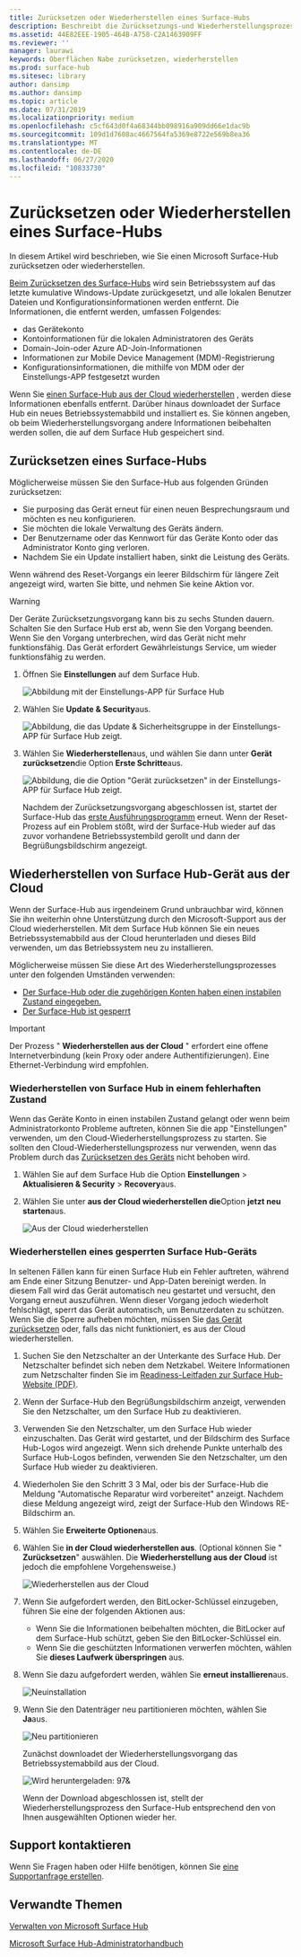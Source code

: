 ```yaml
---
title: Zurücksetzen oder Wiederherstellen eines Surface-Hubs
description: Beschreibt die Zurücksetzungs-und Wiederherstellungsprozesse für den Surface Hub und enthält Anweisungen.
ms.assetid: 44E82EEE-1905-464B-A758-C2A1463909FF
ms.reviewer: ''
manager: laurawi
keywords: Oberflächen Nabe zurücksetzen, wiederherstellen
ms.prod: surface-hub
ms.sitesec: library
author: dansimp
ms.author: dansimp
ms.topic: article
ms.date: 07/31/2019
ms.localizationpriority: medium
ms.openlocfilehash: c5cf643d0f4a68344bb098916a909dd66e1dac9b
ms.sourcegitcommit: 109d1d7608ac4667564fa5369e8722e569b8ea36
ms.translationtype: MT
ms.contentlocale: de-DE
ms.lasthandoff: 06/27/2020
ms.locfileid: "10833730"
---
```

# Zurücksetzen oder Wiederherstellen eines Surface-Hubs

In diesem Artikel wird beschrieben, wie Sie einen Microsoft Surface-Hub zurücksetzen oder wiederherstellen.  

[Beim Zurücksetzen des Surface-Hubs](#reset-a-surface-hub) wird sein Betriebssystem auf das letzte kumulative Windows-Update zurückgesetzt, und alle lokalen Benutzer Dateien und Konfigurationsinformationen werden entfernt. Die Informationen, die entfernt werden, umfassen Folgendes:

- das Gerätekonto
- Kontoinformationen für die lokalen Administratoren des Geräts
- Domain-Join-oder Azure AD-Join-Informationen
- Informationen zur Mobile Device Management (MDM)-Registrierung
- Konfigurationsinformationen, die mithilfe von MDM oder der Einstellungs-APP festgesetzt wurden

Wenn Sie [einen Surface-Hub aus der Cloud wiederherstellen](#recover-a-surface-hub-from-the-cloud) , werden diese Informationen ebenfalls entfernt. Darüber hinaus downloadet der Surface Hub ein neues Betriebssystemabbild und installiert es. Sie können angeben, ob beim Wiederherstellungsvorgang andere Informationen beibehalten werden sollen, die auf dem Surface Hub gespeichert sind.

## Zurücksetzen eines Surface-Hubs

Möglicherweise müssen Sie den Surface-Hub aus folgenden Gründen zurücksetzen:

- Sie purposing das Gerät erneut für einen neuen Besprechungsraum und möchten es neu konfigurieren.
- Sie möchten die lokale Verwaltung des Geräts ändern.
- Der Benutzername oder das Kennwort für das Geräte Konto oder das Administrator Konto ging verloren.
- Nachdem Sie ein Update installiert haben, sinkt die Leistung des Geräts.

Wenn während des Reset-Vorgangs ein leerer Bildschirm für längere Zeit angezeigt wird, warten Sie bitte, und nehmen Sie keine Aktion vor.

> [!WARNING]
> Der Geräte Zurücksetzungsvorgang kann bis zu sechs Stunden dauern. Schalten Sie den Surface Hub erst ab, wenn Sie den Vorgang beenden. Wenn Sie den Vorgang unterbrechen, wird das Gerät nicht mehr funktionsfähig. Das Gerät erfordert Gewährleistungs Service, um wieder funktionsfähig zu werden.

1. Öffnen Sie **Einstellungen** auf dem Surface Hub.

   ![Abbildung mit der Einstellungs-APP für Surface Hub](images/sh-settings.png)

1. Wählen Sie **Update & Security**aus.

   ![Abbildung, die das Update & Sicherheitsgruppe in der Einstellungs-APP für Surface Hub zeigt.](images/sh-settings-update-security.png)

1. Wählen Sie **Wiederherstellen**aus, und wählen Sie dann unter **Gerät zurücksetzen**die Option **Erste Schritte**aus.

   ![Abbildung, die die Option "Gerät zurücksetzen" in der Einstellungs-APP für Surface Hub zeigt.](images/sh-settings-reset-device.png)

   Nachdem der Zurücksetzungsvorgang abgeschlossen ist, startet der Surface-Hub das [erste Ausführungsprogramm](first-run-program-surface-hub.md) erneut. Wenn der Reset-Prozess auf ein Problem stößt, wird der Surface-Hub wieder auf das zuvor vorhandene Betriebssystembild gerollt und dann der Begrüßungsbildschirm angezeigt.

<span id="cloud-recovery" />

## Wiederherstellen von Surface Hub-Gerät aus der Cloud

Wenn der Surface-Hub aus irgendeinem Grund unbrauchbar wird, können Sie ihn weiterhin ohne Unterstützung durch den Microsoft-Support aus der Cloud wiederherstellen. Mit dem Surface Hub können Sie ein neues Betriebssystemabbild aus der Cloud herunterladen und dieses Bild verwenden, um das Betriebssystem neu zu installieren.

Möglicherweise müssen Sie diese Art des Wiederherstellungsprozesses unter den folgenden Umständen verwenden:

- [Der Surface-Hub oder die zugehörigen Konten haben einen instabilen Zustand eingegeben.](#recover-a-surface-hub-in-a-bad-state)
- [Der Surface-Hub ist gesperrt](#recover-a-locked-surface-hub)

>[!IMPORTANT]
>Der Prozess " **Wiederherstellen aus der Cloud** " erfordert eine offene Internetverbindung (kein Proxy oder andere Authentifizierungen). Eine Ethernet-Verbindung wird empfohlen.

### Wiederherstellen von Surface Hub in einem fehlerhaften Zustand

Wenn das Geräte Konto in einen instabilen Zustand gelangt oder wenn beim Administratorkonto Probleme auftreten, können Sie die app "Einstellungen" verwenden, um den Cloud-Wiederherstellungsprozess zu starten. Sie sollten den Cloud-Wiederherstellungsprozess nur verwenden, wenn das Problem durch das [Zurücksetzen des Geräts](#reset-a-surface-hub) nicht behoben wird.

1. Wählen Sie auf dem Surface Hub die Option **Einstellungen** &gt; **Aktualisieren & Security** &gt; **Recovery**aus.

1. Wählen Sie unter **aus der Cloud wiederherstellen die**Option **jetzt neu starten**aus.

   ![Aus der Cloud wiederherstellen](images/recover-from-the-cloud.png)

### Wiederherstellen eines gesperrten Surface Hub-Geräts

In seltenen Fällen kann für einen Surface Hub ein Fehler auftreten, während am Ende einer Sitzung Benutzer- und App-Daten bereinigt werden. In diesem Fall wird das Gerät automatisch neu gestartet und versucht, den Vorgang erneut auszuführen. Wenn dieser Vorgang jedoch wiederholt fehlschlägt, sperrt das Gerät automatisch, um Benutzerdaten zu schützen. Wenn Sie die Sperre aufheben möchten, müssen Sie [das Gerät zurücksetzen](#reset-a-surface-hub) oder, falls das nicht funktioniert, es aus der Cloud wiederherstellen.

1. Suchen Sie den Netzschalter an der Unterkante des Surface Hub. Der Netzschalter befindet sich neben dem Netzkabel. Weitere Informationen zum Netzschalter finden Sie im [Readiness-Leitfaden zur Surface Hub-Website (PDF)](surface-hub-site-readiness-guide.md).

1. Wenn der Surface-Hub den Begrüßungsbildschirm anzeigt, verwenden Sie den Netzschalter, um den Surface Hub zu deaktivieren.

1. Verwenden Sie den Netzschalter, um den Surface Hub wieder einzuschalten. Das Gerät wird gestartet, und der Bildschirm des Surface Hub-Logos wird angezeigt. Wenn sich drehende Punkte unterhalb des Surface Hub-Logos befinden, verwenden Sie den Netzschalter, um den Surface Hub wieder zu deaktivieren.  

1. Wiederholen Sie den Schritt 3 3 Mal, oder bis der Surface-Hub die Meldung "Automatische Reparatur wird vorbereitet" anzeigt. Nachdem diese Meldung angezeigt wird, zeigt der Surface-Hub den Windows RE-Bildschirm an.

1. Wählen Sie **Erweiterte Optionen**aus.

1. Wählen Sie **in der Cloud wiederherstellen aus**. (Optional können Sie " **Zurücksetzen**" auswählen. Die **Wiederherstellung aus der Cloud** ist jedoch die empfohlene Vorgehensweise.)

   ![Wiederherstellen aus der Cloud](images/recover-from-cloud.png)
1. Wenn Sie aufgefordert werden, den BitLocker-Schlüssel einzugeben, führen Sie eine der folgenden Aktionen aus:

   - Wenn Sie die Informationen beibehalten möchten, die BitLocker auf dem Surface-Hub schützt, geben Sie den BitLocker-Schlüssel ein.
   - Wenn Sie die geschützten Informationen verwerfen möchten, wählen Sie **dieses Laufwerk überspringen** aus.  

1. Wenn Sie dazu aufgefordert werden, wählen Sie **erneut installieren**aus.

    ![Neuinstallation](images/reinstall.png)

1. Wenn Sie den Datenträger neu partitionieren möchten, wählen Sie **Ja**aus.

   ![Neu partitionieren](images/repartition.png)

   Zunächst downloadet der Wiederherstellungsvorgang das Betriebssystemabbild aus der Cloud.  

   ![Wird heruntergeladen: 97&](images/recover-progress.png)

   Wenn der Download abgeschlossen ist, stellt der Wiederherstellungsprozess den Surface-Hub entsprechend den von Ihnen ausgewählten Optionen wieder her.
   

## Support kontaktieren

Wenn Sie Fragen haben oder Hilfe benötigen, können Sie [eine Supportanfrage erstellen](https://support.microsoft.com/supportforbusiness/productselection).


## Verwandte Themen

[Verwalten von Microsoft Surface Hub](manage-surface-hub.md)

[Microsoft Surface Hub-Administratorhandbuch](surface-hub-administrators-guide.md)
